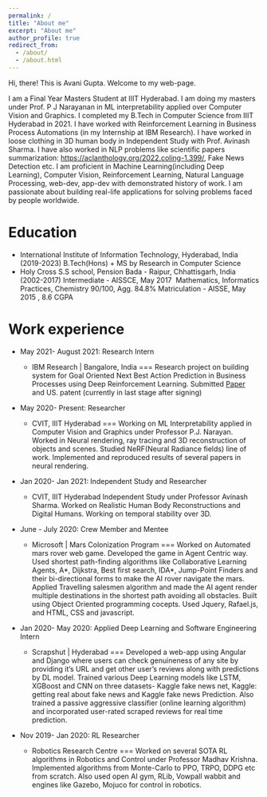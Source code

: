 ```yaml
---
permalink: /
title: "About me"
excerpt: "About me"
author_profile: true
redirect_from: 
  - /about/
  - /about.html
---
```

Hi, there!
This is Avani Gupta.
Welcome to my web-page.

I am a Final Year Masters Student at IIIT Hyderabad. I am doing my masters under Prof. P J Narayanan in ML interpretability applied over Computer Vision and Graphics. I completed my B.Tech in Computer Science from IIIT Hyderabad in 2021. 
I have worked with Reinforcement Learning in Business Process Automations (in my Internship at IBM Research). I have worked in loose clothing in 3D human body in Independent Study with Prof. Avinash Sharma. I have also worked in NLP problems like scientific papers summarization: https://aclanthology.org/2022.coling-1.399/, Fake News Detection etc. I am proficient in Machine Learning(including Deep Learning), Computer Vision, Reinforcement Learning, Natural Language Processing, web-dev, app-dev with demonstrated history of work.
I am passionate about building real-life applications for solving problems faced by people worldwide.

Education
======
* International Institute of Information Technology, Hyderabad, India (2019-2023)
B.Tech(Hons) + MS by Research in Computer Science
* Holy Cross S.S school, Pension Bada - Raipur, Chhattisgarh, India (2002-2017)
Intermediate - AISSCE, May 2017 
Mathematics, Informatics Practices, Chemistry 90/100, Agg. 84.8%​
Matriculation - AISSE, May 2015 , 8.6 CGPA

Work experience
======

* May 2021- August 2021: Research Intern 
  * IBM Research | Bangalore, India
===
 Research project on building system for Goal Oriented Next Best Action Prediction in Business Processes using Deep Reinforcement Learning. Submitted [Paper](https://www.researchgate.net/publication/360462271_Goal-Oriented_Next_Best_Activity_Recommendation_using_Reinforcement_Learning}{Preprint) and US. patent (currently in last stage after signing)


* May 2020- Present: Researcher
  * CVIT, IIIT Hyderabad
===
  Working on ML Interpretability applied in Computer Vision and Graphics under Professor P.J. Narayan. Worked in Neural rendering, ray tracing and 3D reconstruction of objects and scenes. Studied NeRF(Neural Radiance fields) line of work. Implemented and reproduced results of several papers in neural rendering.


* Jan 2020- Jan 2021: Independent Study and Researcher
  * CVIT, IIIT Hyderabad
  Independent Study under Professor Avinash Sharma. Worked on Realistic Human Body Reconstructions and Digital Humans. Working on temporal stability over 3D.


* June - July 2020: Crew Member and Mentee
  * Microsoft | Mars Colonization Program
===
  Worked on Automated mars rover web game. Developed the game in Agent Centric way. Used shortest path-finding algorithms like Collaborative Learning Agents, A*, Dijkstra, Best first search, IDA*, Jump-Point Finders and their bi-directional forms to make the AI rover navigate the mars. Applied Travelling salesmen algorithm and made the AI agent render multiple destinations in the shortest path avoiding all obstacles. Built using Object Oriented programming cocepts. Used Jquery, Rafael.js, and HTML, CSS and javascript.
 


* Jan 2020- May 2020: Applied Deep Learning and Software Engineering Intern
  * Scrapshut | Hyderabad
===
  Developed a web-app using Angular and Django where users can check genuineness of any site by providing it’s URL and get other user’s reviews along with predictions by DL model. Trained various Deep Learning models like LSTM, XGBoost and CNN on three datasets- Kaggle fake news net, Kaggle: getting real about fake news and Kaggle fake news Prediction. Also trained a passive aggressive classifier (online learning algorithm) and incorporated user-rated scraped reviews for real time prediction.


* Nov 2019- Jan 2020: RL Researcher
  * Robotics Research Centre 
===
Worked on several SOTA RL algorithms in Robotics and Control under Professor Madhav Krishna.
Implemented algorithms from Monte-Carlo to PPO, TRPO, DDPG etc from scratch. Also used open AI gym, RLib, Vowpall wabbit and engines like Gazebo, Mojuco for control in robotics.




